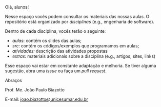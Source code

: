 Olá, alunos!

Nesse espaço vocês podem consultar os materiais das nossas aulas.
O repositório está organizado por *disciplinas* (e.g., engenharia de software).

Dentro de cada disciplina, vocês terão o seguinte:

 - *aulas*:  contém os slides das aulas;
 - *src*: contém os códigos/exemplos que programamos em aulas;
 - *atividades:* descrição das atividades propostas
 - *extras*: materiais adicionais sobre a disciplina (e.g., artigos, sites, links)

Esse espaço vai estar em constante adaptação e melhoria. Se tiver alguma sugestão, abra uma *issue* ou faça um *pull request*. 

Abraços

Prof. Me. João Paulo Biazotto

E-mail: [joao.biazotto@unicesumar.edu.br](mailto:joao.biazotto@unicesumar.edu.br)

